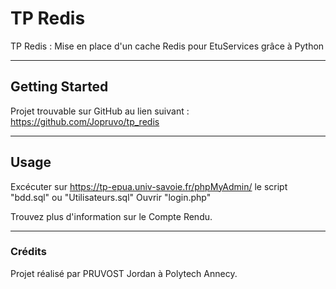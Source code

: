 # TP Redis
TP Redis : Mise en place d'un cache Redis pour EtuServices grâce à Python

---
## Getting Started
Projet trouvable sur GitHub au lien suivant : https://github.com/Jopruvo/tp_redis

---
## Usage
Excécuter sur https://tp-epua.univ-savoie.fr/phpMyAdmin/ le script "bdd.sql" ou "Utilisateurs.sql"
Ouvrir "login.php"

Trouvez plus d'information sur le Compte Rendu.

---
### Crédits
Projet réalisé par PRUVOST Jordan à Polytech Annecy.